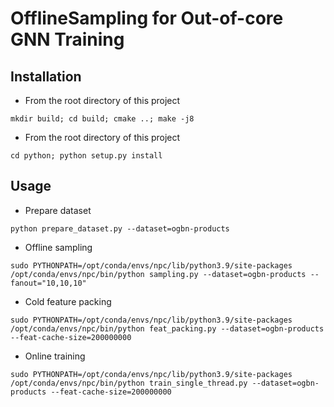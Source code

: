 # OfflineSampling for Out-of-core GNN Training

## Installation

* From the root directory of this project

```
mkdir build; cd build; cmake ..; make -j8
```

* From the root directory of this project

```
cd python; python setup.py install
```

## Usage

* Prepare dataset

```shell
python prepare_dataset.py --dataset=ogbn-products
```

* Offline sampling

```shell
sudo PYTHONPATH=/opt/conda/envs/npc/lib/python3.9/site-packages /opt/conda/envs/npc/bin/python sampling.py --dataset=ogbn-products --fanout="10,10,10"
```

* Cold feature packing

```shell
sudo PYTHONPATH=/opt/conda/envs/npc/lib/python3.9/site-packages /opt/conda/envs/npc/bin/python feat_packing.py --dataset=ogbn-products --feat-cache-size=200000000
```

* Online training

```shell
sudo PYTHONPATH=/opt/conda/envs/npc/lib/python3.9/site-packages /opt/conda/envs/npc/bin/python train_single_thread.py --dataset=ogbn-products --feat-cache-size=200000000
```
